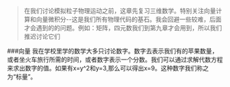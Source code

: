 >在我们讨论模拟粒子物理运动之前，这章先复习三维数学。特别关注向量计算和向量微积分--这是我们所有物理代码的基石。我会回避一些较难，后面才会遇到的的问题。例如：矩阵，四元数我们到第九章才会用到，所以我们推迟讨论它们

###向量
我在学校里学的数学大多只讨论数字。数字去表示我们有的苹果数量，或者坐火车旅行所需的时间，或者数字表示一个分数。我们可以通过求解代数方程来求出数字的值。如果有x=y^2和y=3,那么可以得出x=9。这种数字我们称之为“标量”。